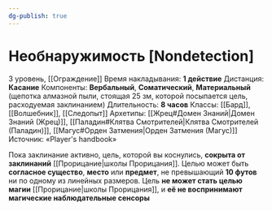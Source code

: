 ```yaml
---
dg-publish: true
---
```

# Необнаружимость [Nondetection]
3 уровень, [[Ограждение]]
Время накладывания: **1 действие**
Дистанция: **Касание**
Компоненты: **Вербальный**, **Соматический**, **Материальный** (щепотка алмазной пыли, стоящая 25 зм, которой посыпается цель, расходуемая заклинанием)
Длительность: **8 часов**
Классы: [[Бард]], [[Волшебник]], [[Следопыт]]
Архетипы: [[Жрец#Домен Знаний|Домен Знаний (Жрец)]], [[Паладин#Клятва Смотрителей|Клятва Смотрителей (Паладин)]], [[Магус#Орден Затмения|Орден Затмения (Магус)]]
Источник: «Player's handbook»

Пока заклинание активно, цель, которой вы коснулись, **сокрыта от заклинаний** [[Прорицание|школы Прорицания]]. Целью может быть **согласное существо**, **место** или **предмет**, не превышающий **10 футов** ни по одному из линейных размеров. Цель **не может стать целью магии** [[Прорицание|школы Прорицания]], и **её не воспринимают магические наблюдательные сенсоры**